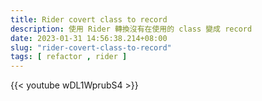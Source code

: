 ```yaml
---
title: Rider covert class to record 
description: 使用 Rider 轉換沒有在使用的 class 變成 record
date: 2023-01-31 14:56:38.214+08:00
slug: "rider-covert-class-to-record"
tags: [ refactor , rider ]
---
```


{{< youtube wDL1WprubS4 >}}